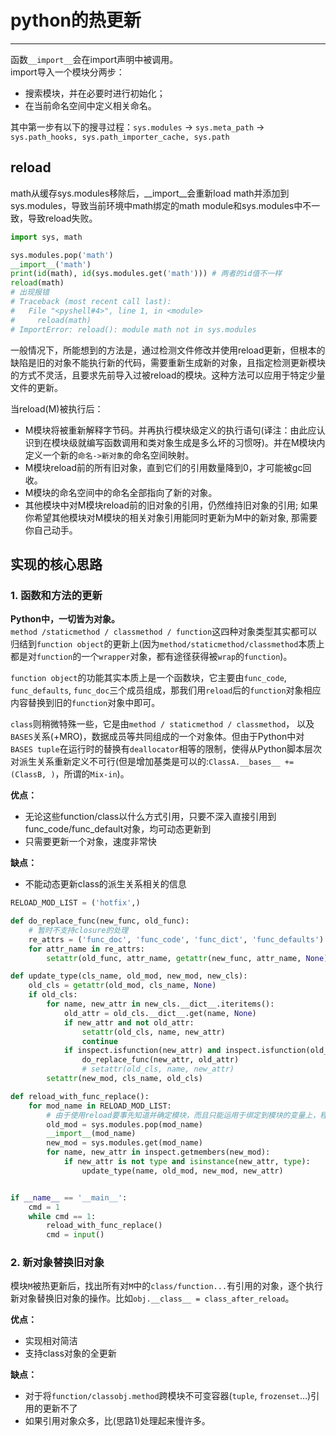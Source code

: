 # python的热更新

----
函数`__import__`会在import声明中被调用。  
import导入一个模块分两步：  
  * 搜索模块，并在必要时进行初始化；
  * 在当前命名空间中定义相关命名。

其中第一步有以下的搜寻过程：`sys.modules` -> `sys.meta_path` -> `sys.path_hooks, sys.path_importer_cache, sys.path`  

## reload
math从缓存sys.modules移除后，__import__会重新load math并添加到sys.modules，导致当前环境中math绑定的math module和sys.modules中不一致，导致reload失败。  
```py
import sys, math

sys.modules.pop('math')
__import__('math')
print(id(math), id(sys.modules.get('math'))) # 两者的id值不一样
reload(math)
# 出现报错
# Traceback (most recent call last):
#   File "<pyshell#4>", line 1, in <module>
#     reload(math)
# ImportError: reload(): module math not in sys.modules
```

一般情况下，所能想到的方法是，通过检测文件修改并使用reload更新，但根本的缺陷是旧的对象不能执行新的代码，需要重新生成新的对象，且指定检测更新模块的方式不灵活，且要求先前导入过被reload的模块。这种方法可以应用于特定少量文件的更新。

当reload(M)被执行后：  
  * M模块将被重新解释字节码。并再执行模块级定义的执行语句(译注：由此应认识到在模块级就编写函数调用和类对象生成是多么坏的习惯呀)。并在M模块内定义一个新的`命名->新对象`的命名空间映射。
  * M模块reload前的所有旧对象，直到它们的引用数量降到0，才可能被gc回收。
  * M模块的命名空间中的命名全部指向了新的对象。
  * 其他模块中对M模块reload前的旧对象的引用，仍然维持旧对象的引用; 如果你希望其他模块对M模块的相关对象引用能同时更新为M中的新对象, 那需要你自己动手。


## 实现的核心思路
### 1. 函数和方法的更新
**Python中，一切皆为对象。**  
`method /staticmethod / classmethod / function`这四种对象类型其实都可以归结到`function object`的更新上(因为`method/staticmethod/classmethod`本质上都是对`function`的一个`wrapper`对象，都有途径获得被`wrap`的`function`)。  

`function object`的功能其实本质上是一个函数块，它主要由`func_code`, `func_defaults`, `func_doc`三个成员组成，那我们用`reload`后的`function`对象相应内容替换到旧的`function`对象中即可。  

`class`则稍微特殊一些，它是由`method / staticmethod / classmethod`， 以及`BASES`关系(+MRO)，数据成员等共同组成的一个对象体。但由于Python中对`BASES tuple`在运行时的替换有`deallocator`相等的限制，使得从Python脚本层次对派生关系重新定义不可行(但是增加基类是可以的:`ClassA.__bases__ += (ClassB, )`，所谓的`Mix-in`)。  

**优点：**  
  * 无论这些function/class以什么方式引用，只要不深入直接引用到func_code/func_default对象，均可动态更新到
  * 只需要更新一个对象，速度非常快

**缺点：**  
  * 不能动态更新class的派生关系相关的信息

```py
RELOAD_MOD_LIST = ('hotfix',)

def do_replace_func(new_func, old_func):
    # 暂时不支持closure的处理
    re_attrs = ('func_doc', 'func_code', 'func_dict', 'func_defaults')
    for attr_name in re_attrs:
        setattr(old_func, attr_name, getattr(new_func, attr_name, None))

def update_type(cls_name, old_mod, new_mod, new_cls):
    old_cls = getattr(old_mod, cls_name, None)
    if old_cls:
        for name, new_attr in new_cls.__dict__.iteritems():
            old_attr = old_cls.__dict__.get(name, None)
            if new_attr and not old_attr:
                setattr(old_cls, name, new_attr)
                continue
            if inspect.isfunction(new_attr) and inspect.isfunction(old_attr):
                do_replace_func(new_attr, old_attr)
                # setattr(old_cls, name, new_attr)
        setattr(new_mod, cls_name, old_cls)

def reload_with_func_replace():
    for mod_name in RELOAD_MOD_LIST:
        # 由于使用reload要事先知道并确定模块，而且只能运用于绑定到模块的变量上，程序运行过程中通过sys.modules拿到的模块都是是str类型的，因此runtime使用reload显然不合适。这里通过sys.modules和__import__来重新加载模块。
        old_mod = sys.modules.pop(mod_name)
        __import__(mod_name)
        new_mod = sys.modules.get(mod_name)
        for name, new_attr in inspect.getmembers(new_mod):
            if new_attr is not type and isinstance(new_attr, type):
                update_type(name, old_mod, new_mod, new_attr)


if __name__ == '__main__':
    cmd = 1
    while cmd == 1:
        reload_with_func_replace()
        cmd = input()
```


### 2. 新对象替换旧对象
模块`M`被热更新后，找出所有对`M`中的`class/function...`有引用的对象，逐个执行新对象替换旧对象的操作。比如`obj.__class__ = class_after_reload`。  

**优点：**  
  * 实现相对简洁
  * 支持class对象的全更新

**缺点：**  
  * 对于将`function/classobj.method`跨模块不可变容器(`tuple`, `frozenset`...)引用的更新不了
  * 如果引用对象众多，比(思路1)处理起来慢许多。